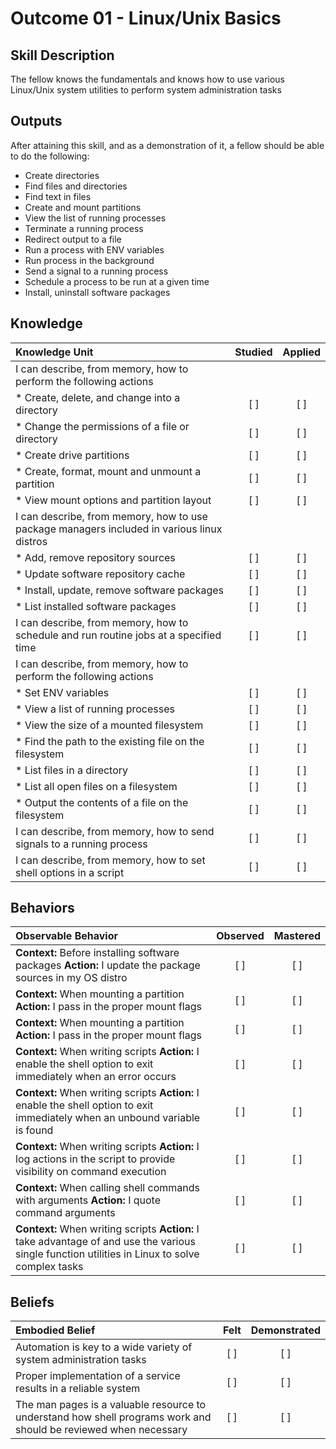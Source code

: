 # Outcome 01 - Linux/Unix Basics

Skill Description
------------------
The fellow knows the fundamentals and knows how to use various Linux/Unix system utilities to perform system administration tasks


Outputs
----------
After attaining this skill, and as a demonstration of it, a fellow should be able to do the following:

- Create directories
- Find files and directories
- Find text in files
- Create and mount partitions
- View the list of running processes
- Terminate a running process
- Redirect output to a file
- Run a process with ENV variables
- Run process in the background
- Send a signal to a running process
- Schedule a process to be run at a given time
- Install, uninstall software packages


## **Knowledge**

| Knowledge Unit   |      Studied      | Applied |
|:-----------------|:-----------------:|:---------:|
| I can describe, from memory, how to perform the following actions | | |
| * Create, delete, and change into a directory   | [ ] | [ ] |
| * Change the permissions of a file or directory | [ ] | [ ] |
| * Create drive partitions                       | [ ] | [ ] |
| * Create, format, mount and unmount a partition | [ ] | [ ] |
| * View mount options and partition layout       | [ ] | [ ] |
| I can describe, from memory, how to use package managers included in various linux distros | | |
| * Add, remove repository sources            | [ ] | [ ] |
| * Update software repository cache          | [ ] | [ ] |
| * Install, update, remove software packages | [ ] | [ ] |
| * List installed software packages          | [ ] | [ ] |
| I can describe, from memory, how to schedule and run routine jobs at a specified time | [ ] | [ ] |
| I can describe, from memory, how to perform the following actions | | |
| * Set ENV variables                                    | [ ] | [ ] |
| * View a list of running processes                     | [ ] | [ ] |
| * View the size of a mounted filesystem                | [ ] | [ ] |
| * Find the path to the existing file on the filesystem | [ ] | [ ] |
| * List files in a directory                            | [ ] | [ ] |
| * List all open files on a filesystem                  | [ ] | [ ] |
| * Output the contents of a file on the filesystem      | [ ] | [ ] |
| I can describe, from memory, how to send signals to a running process | [ ] | [ ] |
| I can describe, from memory, how to set shell options in a script | [ ] | [ ] |



## **Behaviors**

| Observable Behavior   |      Observed      | Mastered |
|:----------------------|:------------------:|:--------:|
| **Context:** Before installing software packages **Action:** I update the package sources in my OS distro | [ ] | [ ]  |
| **Context:** When mounting a partition **Action:** I pass in the proper mount flags | [ ] | [ ]  |
| **Context:** When mounting a partition **Action:** I pass in the proper mount flags | [ ] | [ ]  |
| **Context:** When writing scripts **Action:** I enable the shell option to exit immediately when an error occurs | [ ] | [ ]  |
| **Context:** When writing scripts **Action:** I enable the shell option to exit immediately when an unbound variable is found | [ ] | [ ]  |
| **Context:** When writing scripts **Action:** I log actions in the script to provide visibility on command execution | [ ] | [ ]  |
| **Context:** When calling shell commands with arguments **Action:** I quote command arguments | [ ] | [ ]  |
| **Context:** When writing scripts **Action:** I take advantage of and use the various single function utilities in Linux to solve complex tasks | [ ] | [ ]  |



## **Beliefs**

| Embodied Belief   |      Felt          | Demonstrated |
|:------------------|:------------------:|:------------:|
| Automation is key to a wide variety of system administration tasks | [ ] | [ ] |
| Proper implementation of a service results in a reliable system | [ ] | [ ] |
| The man pages is a valuable resource to understand how shell programs work and should be reviewed when necessary | [ ] | [ ] |

